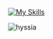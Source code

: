 [![My Skills](https://skillicons.dev/icons?i=js,ts,html,css,svelte,vite,tailwind,bootstrap,nodejs,firebase,git,vscode,cs,visualstudio,mysql,dotnet)](https://skillicons.dev)


<p><img align="center" src="https://github-readme-stats.vercel.app/api/top-langs?username=hyssia&show_icons=true&locale=en&layout=compact" alt="hyssia" /></p>


